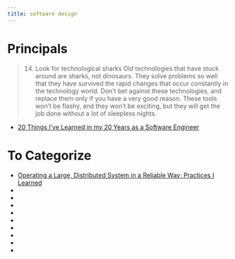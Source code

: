 ```yaml
---
title: software design
---
```


# Principals

> 14. Look for technological sharks
> Old technologies that have stuck around are sharks, not dinosaurs. They solve problems so well that they have survived the rapid changes that occur constantly in the technology world. Don’t bet against these technologies, and replace them only if you have a very good reason. These tools won’t be flashy, and they won’t be exciting, but they will get the job done without a lot of sleepless nights.
- [20 Things I’ve Learned in my 20 Years as a Software Engineer](https://www.simplethread.com/20-things-ive-learned-in-my-20-years-as-a-software-engineer/)

# To Categorize

- [Operating a Large, Distributed System in a Reliable Way: Practices I Learned](https://blog.pragmaticengineer.com/operating-a-high-scale-distributed-system/)
- []()
- []()
- []()
- []()
- []()
- []()
- []()
- []()
- []()

